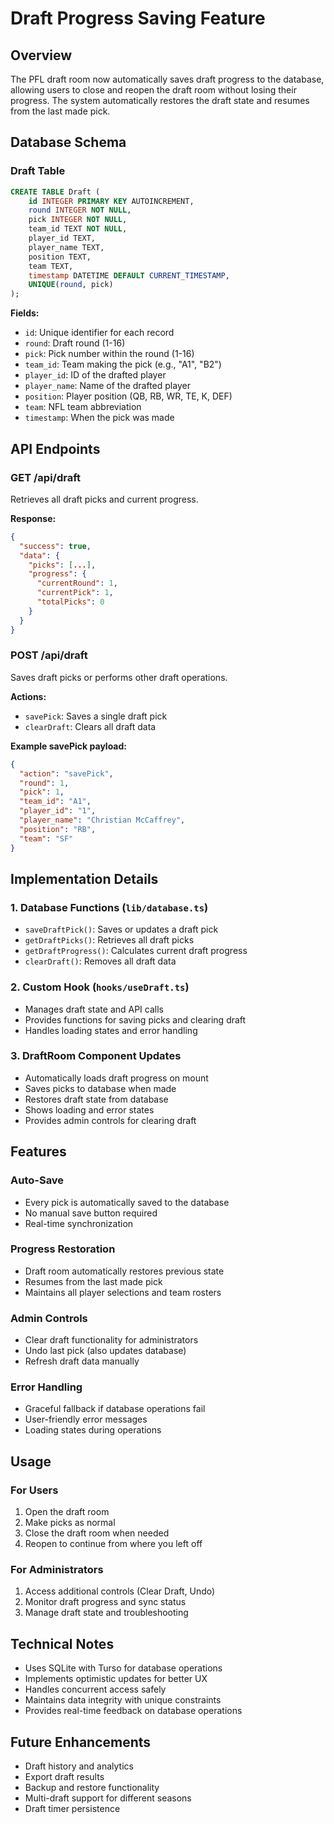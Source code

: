 # Draft Progress Saving Feature

## Overview
The PFL draft room now automatically saves draft progress to the database, allowing users to close and reopen the draft room without losing their progress. The system automatically restores the draft state and resumes from the last made pick.

## Database Schema

### Draft Table
```sql
CREATE TABLE Draft (
    id INTEGER PRIMARY KEY AUTOINCREMENT,
    round INTEGER NOT NULL,
    pick INTEGER NOT NULL,
    team_id TEXT NOT NULL,
    player_id TEXT,
    player_name TEXT,
    position TEXT,
    team TEXT,
    timestamp DATETIME DEFAULT CURRENT_TIMESTAMP,
    UNIQUE(round, pick)
);
```

**Fields:**
- `id`: Unique identifier for each record
- `round`: Draft round (1-16)
- `pick`: Pick number within the round (1-16)
- `team_id`: Team making the pick (e.g., "A1", "B2")
- `player_id`: ID of the drafted player
- `player_name`: Name of the drafted player
- `position`: Player position (QB, RB, WR, TE, K, DEF)
- `team`: NFL team abbreviation
- `timestamp`: When the pick was made

## API Endpoints

### GET /api/draft
Retrieves all draft picks and current progress.

**Response:**
```json
{
  "success": true,
  "data": {
    "picks": [...],
    "progress": {
      "currentRound": 1,
      "currentPick": 1,
      "totalPicks": 0
    }
  }
}
```

### POST /api/draft
Saves draft picks or performs other draft operations.

**Actions:**
- `savePick`: Saves a single draft pick
- `clearDraft`: Clears all draft data

**Example savePick payload:**
```json
{
  "action": "savePick",
  "round": 1,
  "pick": 1,
  "team_id": "A1",
  "player_id": "1",
  "player_name": "Christian McCaffrey",
  "position": "RB",
  "team": "SF"
}
```

## Implementation Details

### 1. Database Functions (`lib/database.ts`)
- `saveDraftPick()`: Saves or updates a draft pick
- `getDraftPicks()`: Retrieves all draft picks
- `getDraftProgress()`: Calculates current draft progress
- `clearDraft()`: Removes all draft data

### 2. Custom Hook (`hooks/useDraft.ts`)
- Manages draft state and API calls
- Provides functions for saving picks and clearing draft
- Handles loading states and error handling

### 3. DraftRoom Component Updates
- Automatically loads draft progress on mount
- Saves picks to database when made
- Restores draft state from database
- Shows loading and error states
- Provides admin controls for clearing draft

## Features

### Auto-Save
- Every pick is automatically saved to the database
- No manual save button required
- Real-time synchronization

### Progress Restoration
- Draft room automatically restores previous state
- Resumes from the last made pick
- Maintains all player selections and team rosters

### Admin Controls
- Clear draft functionality for administrators
- Undo last pick (also updates database)
- Refresh draft data manually

### Error Handling
- Graceful fallback if database operations fail
- User-friendly error messages
- Loading states during operations

## Usage

### For Users
1. Open the draft room
2. Make picks as normal
3. Close the draft room when needed
4. Reopen to continue from where you left off

### For Administrators
1. Access additional controls (Clear Draft, Undo)
2. Monitor draft progress and sync status
3. Manage draft state and troubleshooting

## Technical Notes

- Uses SQLite with Turso for database operations
- Implements optimistic updates for better UX
- Handles concurrent access safely
- Maintains data integrity with unique constraints
- Provides real-time feedback on database operations

## Future Enhancements

- Draft history and analytics
- Export draft results
- Backup and restore functionality
- Multi-draft support for different seasons
- Draft timer persistence



